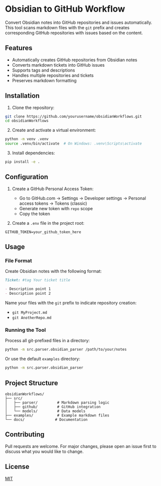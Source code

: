 # Obsidian to GitHub Workflow

Convert Obsidian notes into GitHub repositories and issues automatically. This tool scans markdown files with the `git` prefix and creates corresponding GitHub repositories with issues based on the content.

## Features

- Automatically creates GitHub repositories from Obsidian notes
- Converts markdown tickets into GitHub issues
- Supports tags and descriptions
- Handles multiple repositories and tickets
- Preserves markdown formatting

## Installation

1. Clone the repository:

```bash
git clone https://github.com/yourusername/obsidianWorkflows.git
cd obsidianWorkflows
```

2. Create and activate a virtual environment:

```bash
python -m venv .venv
source .venv/bin/activate  # On Windows: .venv\Scripts\activate
```

3. Install dependencies:

```bash
pip install -e .
```

## Configuration

1. Create a GitHub Personal Access Token:

   - Go to GitHub.com → Settings → Developer settings → Personal access tokens → Tokens (classic)
   - Generate new token with `repo` scope
   - Copy the token

2. Create a `.env` file in the project root:

```plaintext
GITHUB_TOKEN=your_github_token_here
```

## Usage

### File Format

Create Obsidian notes with the following format:

```markdown
Ticket: #tag Your ticket title

- Description point 1
- Description point 2
```

Name your files with the `git` prefix to indicate repository creation:

- `git MyProject.md`
- `git AnotherRepo.md`

### Running the Tool

Process all git-prefixed files in a directory:

```bash
python -m src.parser.obsidian_parser /path/to/your/notes
```

Or use the default `examples` directory:

```bash
python -m src.parser.obsidian_parser
```

## Project Structure

```
obsidianWorkflows/
├── src/
│   ├── parser/         # Markdown parsing logic
│   ├── github/         # GitHub integration
│   └── models/         # Data models
├── examples/           # Example markdown files
└── docs/              # Documentation
```

## Contributing

Pull requests are welcome. For major changes, please open an issue first to discuss what you would like to change.

## License

[MIT](https://choosealicense.com/licenses/mit/)
